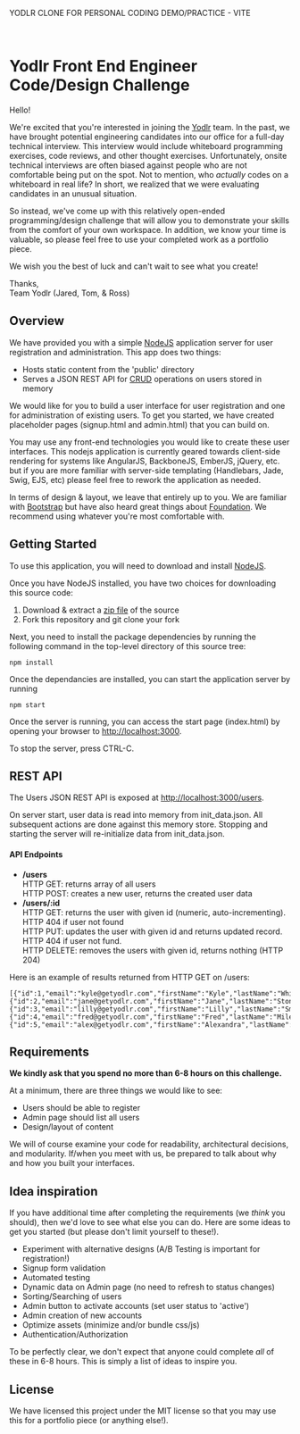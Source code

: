 YODLR CLONE FOR PERSONAL CODING DEMO/PRACTICE - VITE

<br>

Yodlr Front End Engineer Code/Design Challenge
=======================

Hello!

We're excited that you're interested in joining the [Yodlr](https://getyodlr.com) team.  In the past, we have
brought potential engineering candidates into our office for a full-day
technical interview.  This interview would include whiteboard programming
exercises, code reviews, and other thought exercises.  Unfortunately, onsite technical interviews are often biased against people who are not comfortable being put on the spot.  Not to mention, who _actually_ codes on a whiteboard in real life?  In short,  we realized that we
were evaluating candidates in an unusual situation.

So instead, we've come up with this relatively open-ended programming/design
challenge that will allow you to demonstrate your skills from the comfort
of your own workspace.  In addition, we know your time is valuable, so please
feel free to use your completed work as a portfolio piece.

We wish you the best of luck and can't wait to see what you create!

Thanks,  
Team Yodlr (Jared, Tom, & Ross)

## Overview

We have provided you with a simple [NodeJS](https://nodejs.org)
application server for user registration and administration.
This app does two things:
* Hosts static content from the 'public' directory
* Serves a JSON REST API for [CRUD](http://en.wikipedia.org/wiki/Create,_read,_update_and_delete) operations on users stored in memory

We would like for you to build a user interface for user registration and one for administration of existing users.  To get you started, we have created placeholder pages (signup.html and admin.html) that you can build on.

You may use any front-end technologies you would like to create these user interfaces.  This nodejs application is currently geared towards client-side rendering for systems like AngularJS, BackboneJS, EmberJS, jQuery, etc. but if you are more familiar with server-side templating (Handlebars, Jade, Swig, EJS, etc) please feel free to rework the application as needed.

In terms of design & layout, we leave that entirely up to you.  We are familiar with [Bootstrap](getbootstrap.com) but have also heard great things about [Foundation](foundation.zurb.com).  We recommend using whatever you're most comfortable with.


## Getting Started

To use this application, you will need to download and install [NodeJS](http://nodejs.org/download/).

Once you have NodeJS installed, you have two choices for downloading this source code:

1. Download & extract a [zip file](https://github.com/yodlr/frontend-code-challenge/archive/master.zip) of the source  
2. Fork this repository and git clone your fork

Next, you need to install the package dependencies by running the following command in the top-level directory of this source tree:
```
npm install
```

Once the dependancies are installed, you can start the application server by running
```
npm start
```

Once the server is running, you can access the start page (index.html) by opening your browser to [http://localhost:3000](http://localhost:3000).

To stop the server, press CTRL-C.

## REST API

The Users JSON REST API is exposed at [http://localhost:3000/users](http://localhost:3000).

On server start, user data is read into memory from init_data.json. All subsequent actions are done against this memory store.  Stopping and starting the server will re-initialize data from init_data.json.  

#### API Endpoints

* **/users**  
HTTP GET: returns array of all users  
HTTP POST: creates a new user, returns the created user data
* **/users/:id**  
HTTP GET: returns the user with given id (numeric, auto-incrementing).  HTTP 404 if user not found  
HTTP PUT: updates the user with given id and returns updated record. HTTP 404 if user not fund.  
HTTP DELETE: removes the users with given id, returns nothing (HTTP 204)

Here is an example of results returned from HTTP GET on /users:
```
[{"id":1,"email":"kyle@getyodlr.com","firstName":"Kyle","lastName":"White","state":"active"},  
{"id":2,"email":"jane@getyodlr.com","firstName":"Jane","lastName":"Stone","state":"active"},  
{"id":3,"email":"lilly@getyodlr.com","firstName":"Lilly","lastName":"Smith","state":"pending"},  
{"id":4,"email":"fred@getyodlr.com","firstName":"Fred","lastName":"Miles","state":"pending"},  
{"id":5,"email":"alex@getyodlr.com","firstName":"Alexandra","lastName":"Betts","state":"pending"}]
```

## Requirements

**We kindly ask that you spend no more than 6-8 hours on this challenge.**

At a minimum, there are three things we would like to see:
* Users should be able to register
* Admin page should list all users
* Design/layout of content

We will of course examine your code for readability, architectural decisions, and modularity.  If/when you meet with us, be prepared to talk about why and how you built your interfaces.

## Idea inspiration

If you have additional time after completing the requirements (we _think_ you should), then we'd love to see what else you can do.  Here are some ideas to get you started (but please don't limit yourself to these!).

* Experiment with alternative designs (A/B Testing is important for registration!)
* Signup form validation
* Automated testing
* Dynamic data on Admin page (no need to refresh to status changes)
* Sorting/Searching of users
* Admin button to activate accounts (set user status to 'active')
* Admin creation of new accounts
* Optimize assets (minimize and/or bundle css/js)
* Authentication/Authorization

To be perfectly clear, we don't expect that anyone could complete _all_ of these in 6-8 hours.  This is simply a list of ideas to inspire you.

## License

We have licensed this project under the MIT license so that you may use this for a portfolio piece (or anything else!).
